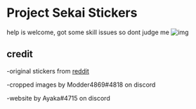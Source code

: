 # Project Sekai Stickers

help is welcome, got some skill issues so dont judge me ![img](https://cdn.discordapp.com/emojis/999338712255180921.webp?size=28&quality=lossless)

## credit

-original stickers from [reddit](https://www.reddit.com/r/ProjectSekai/comments/x1h4v1/after_an_ungodly_amount_of_time_i_finally_made/)

-cropped images by Modder4869#4818 on discord

-website by Ayaka#4715 on discord
